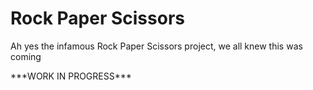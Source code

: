 <H1>Rock Paper Scissors</H1>
<p>Ah yes the infamous Rock Paper Scissors project, we all knew this was coming</p>
<p>***WORK IN PROGRESS***</p>
